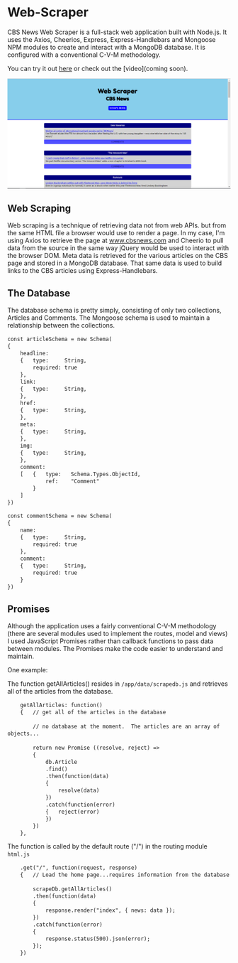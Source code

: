 # Web-Scraper

CBS News Web Scraper is a full-stack web application built with Node.js.  It uses the Axios, Cheerios, Express, Express-Handlebars and Mongoose NPM modules to create and interact with a MongoDB database.  It is configured with a conventional C-V-M methodology.

You can try it out [here](https://bmccutchanjr-web-scraper.herokuapp.com) or check out the [video](coming soon).

![home page](/app/public/images/screenshot.png)

## Web Scraping

Web scraping is a technique of retrieving data not from web APIs. but from the same HTML file a browser would use to render a page.  In my case, I'm using Axios to retrieve the page at www.cbsnews.com and Cheerio to pull data from the source in the same way jQuery would be used to interact with the browser DOM.  Meta data is retrieved for the various articles on the CBS page and stored in a MongoDB database.  That same data is used to build links to the CBS articles using Express-Handlebars.

## The Database

The database schema is pretty simply, consisting of only two collections, Articles and Comments.  The Mongoose schema is used to maintain a relationship between the collections.

```
const articleSchema = new Schema(
{
    headline:
    {   type:     String,
        required: true
    },
    link:
    {   type:     String,
    },
    href:
    {   type:     String,
    },
    meta:
    {   type:     String,
    },
    img:
    {   type:     String,
    },
    comment:
    [   {   type:   Schema.Types.ObjectId,
            ref:    "Comment"
        }
    ]
})
```
```
const commentSchema = new Schema(
{
    name:
    {   type:     String,
        required: true
    },
    comment:
    {   type:     String,
        required: true
    }
})
```

## Promises

Although the application uses a fairly conventional C-V-M methodology (there are several modules used to implement the routes, model and views) I used JavaScript Promises rather than callback functions to pass data between modules.  The Promises make the code easier to understand and maintain.

One example:

The function getAllArticles() resides in `/app/data/scrapedb.js` and retrieves all of the articles from the database.

```
    getAllArticles: function()
    {   // get all of the articles in the database

        // no database at the moment.  The articles are an array of objects...

        return new Promise ((resolve, reject) =>
        {
            db.Article
            .find()
            .then(function(data)
            {   
                resolve(data)
            })
            .catch(function(error)
            {   reject(error)
            })
        })
    },
```

The function is called by the default route ("/") in the routing module `html.js` 

```
    .get("/", function(request, response)
    {   // Load the home page...requires information from the database

        scrapeDb.getAllArticles()
        .then(function(data)
        {
            response.render("index", { news: data });
        })
        .catch(function(error)
        {
            response.status(500).json(error);
        });
    })
```